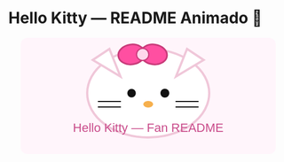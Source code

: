 # Hello Kitty — README Animado 💖

<div align="center">
  <svg xmlns="http://www.w3.org/2000/svg" width="460" height="210" viewBox="0 0 460 210" aria-label="Hello Kitty fan art animated">
    <rect width="100%" height="100%" rx="12" fill="#FFF5FB" />
    <g transform="translate(80,20)">
      <ellipse cx="150" cy="80" rx="110" ry="80" fill="#ffffff" stroke="#f0c7d9" stroke-width="4"/>
      <g fill="#121212">
        <circle cx="120" cy="80" r="8">
          <animate attributeName="r" values="8;2;8" dur="2.2s" repeatCount="indefinite" />
        </circle>
        <circle cx="180" cy="80" r="8">
          <animate attributeName="r" values="8;2;8" dur="2.2s" begin="0.25s" repeatCount="indefinite" />
        </circle>
      </g>
      <ellipse cx="150" cy="100" rx="9" ry="6" fill="#f6b04d">
        <animate attributeName="rx" values="9;6;9" dur="2.6s" repeatCount="indefinite" />
      </ellipse>
      <g stroke="#121212" stroke-width="2" stroke-linecap="round" fill="none">
        <line x1="60" y1="95" x2="100" y2="95">
          <animateTransform attributeName="transform" type="translate" values="0 0;0 -2;0 0" dur="3s" repeatCount="indefinite"/>
        </line>
        <line x1="60" y1="105" x2="100" y2="105">
          <animateTransform attributeName="transform" type="translate" values="0 0;0 2;0 0" dur="3s" repeatCount="indefinite"/>
        </line>
        <line x1="200" y1="95" x2="240" y2="95">
          <animateTransform attributeName="transform" type="translate" values="0 0;0 -2;0 0" dur="3s" begin="0.5s" repeatCount="indefinite"/>
        </line>
        <line x1="200" y1="105" x2="240" y2="105">
          <animateTransform attributeName="transform" type="translate" values="0 0;0 2;0 0" dur="3s" begin="0.5s" repeatCount="indefinite"/>
        </line>
      </g>
      <polygon points="50,20 80,0 100,50" fill="#ffffff" stroke="#f0c7d9" stroke-width="4"/>
      <polygon points="250,20 220,0 200,50" fill="#ffffff" stroke="#f0c7d9" stroke-width="4"/>
      <g transform="translate(60,-10)">
        <ellipse cx="60" cy="20" rx="24" ry="18" fill="#ff4fa1" stroke="#c93b7a" stroke-width="3">
          <animateTransform attributeName="transform" attributeType="XML" type="rotate" from="-8 60 20" to="8 60 20" dur="1.5s" repeatCount="indefinite" />
        </ellipse>
        <ellipse cx="100" cy="20" rx="24" ry="18" fill="#ff4fa1" stroke="#c93b7a" stroke-width="3">
          <animateTransform attributeName="transform" attributeType="XML" type="rotate" from="8 100 20" to="-8 100 20" dur="1.5s" repeatCount="indefinite" />
        </ellipse>
        <circle cx="80" cy="20" r="11" fill="#ffd7ec" stroke="#c93b7a" stroke-width="2"/>
      </g>
    </g>
    <g transform="translate(0,170)">
      <text x="50%" text-anchor="middle" font-family="Arial, sans-serif" font-size="22" fill="#c94b8a">Hello Kitty — Fan README</text>
      <text x="50%" y="28" text-anchor="middle" font-family="Arial, sans-serif" font-size="12" fill="#7a7a7a">
        <tspan>
      </text>
    </g>
  </svg>
</div>
